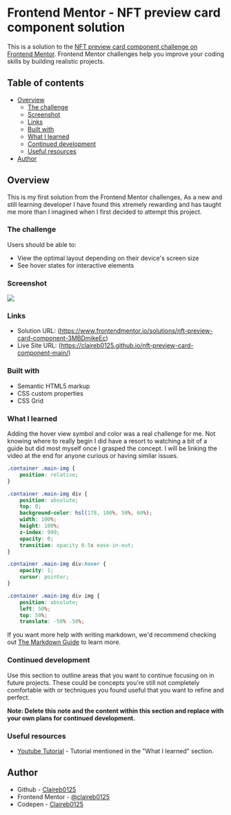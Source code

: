 # Frontend Mentor - NFT preview card component solution

This is a solution to the [NFT preview card component challenge on Frontend Mentor](https://www.frontendmentor.io/challenges/nft-preview-card-component-SbdUL_w0U). Frontend Mentor challenges help you improve your coding skills by building realistic projects. 

## Table of contents

- [Overview](#overview)
  - [The challenge](#the-challenge)
  - [Screenshot](#screenshot)
  - [Links](#links)
  - [Built with](#built-with)
  - [What I learned](#what-i-learned)
  - [Continued development](#continued-development)
  - [Useful resources](#useful-resources)
- [Author](#author)


## Overview

This is my first solution from the Frontend Mentor challenges, As a new and still learning developer I have found this xtremely rewarding and has taught me more than I imagined when I first decided to attempt this project. 

### The challenge

Users should be able to:

- View the optimal layout depending on their device's screen size
- See hover states for interactive elements

### Screenshot

![](https://file%2B.vscode-resource.vscode-cdn.net/c%3A/VSCode/NFT/nft-preview-card-component-main/images/Capture.PNG?version%3D1667834642835)

### Links

- Solution URL: (https://www.frontendmentor.io/solutions/nft-preview-card-component-3MBDmikeEc)
- Live Site URL: (https://claireb0125.github.io/nft-preview-card-component-main/)


### Built with

- Semantic HTML5 markup
- CSS custom properties
- CSS Grid

### What I learned

Adding the hover view symbol and color was a real challenge for me. Not knowing where to really begin I did have a resort to watching a bit of a guide but did most myself once I grasped the concept. I will be linking the video at the end for anyone curious or having similar issues. 

```css
.container .main-img {
    position: relative;
}

.container .main-img div {
    position: absolute;
    top: 0;
    background-color: hsl(178, 100%, 50%, 60%);
    width: 100%;
    height: 100%;
    z-index: 999;
    opacity: 0;
    transition: opacity 0.5s ease-in-out;
}

.container .main-img div:hover {
    opacity: 1;
    cursor: pointer;
}

.container .main-img div img {
    position: absolute;
    left: 50%; 
    top: 50%;
    translate: -50% -50%;
```
If you want more help with writing markdown, we'd recommend checking out [The Markdown Guide](https://www.markdownguide.org/) to learn more.

### Continued development

Use this section to outline areas that you want to continue focusing on in future projects. These could be concepts you're still not completely comfortable with or techniques you found useful that you want to refine and perfect.

**Note: Delete this note and the content within this section and replace with your own plans for continued development.**

### Useful resources

- [Youtube Tutorial](https://www.youtube.com/watch?v=9bGbykdR4T8) - Tutorial mentioned in the "What I learned" section. 

## Author

- Github - [Claireb0125](https://github.com/Claireb0125)
- Frontend Mentor - [@claireb0125](https://www.frontendmentor.io/profile/Claireb0125)
- Codepen - [Claireb0125](https://codepen.io/claireb0125)
